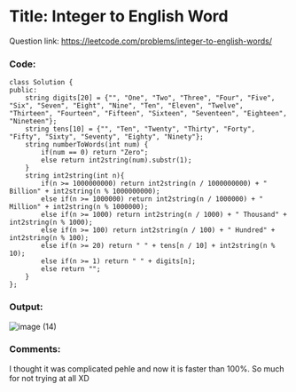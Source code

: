 # Title: Integer to English Word

Question link: https://leetcode.com/problems/integer-to-english-words/

### Code:

```
class Solution {
public:
    string digits[20] = {"", "One", "Two", "Three", "Four", "Five", "Six", "Seven", "Eight", "Nine", "Ten", "Eleven", "Twelve", "Thirteen", "Fourteen", "Fifteen", "Sixteen", "Seventeen", "Eighteen", "Nineteen"};
    string tens[10] = {"", "Ten", "Twenty", "Thirty", "Forty", "Fifty", "Sixty", "Seventy", "Eighty", "Ninety"};
    string numberToWords(int num) {
        if(num == 0) return "Zero";
        else return int2string(num).substr(1);
    }
    string int2string(int n){
        if(n >= 1000000000) return int2string(n / 1000000000) + " Billion" + int2string(n % 1000000000);
        else if(n >= 1000000) return int2string(n / 1000000) + " Million" + int2string(n % 1000000);
        else if(n >= 1000) return int2string(n / 1000) + " Thousand" + int2string(n % 1000);
        else if(n >= 100) return int2string(n / 100) + " Hundred" + int2string(n % 100);
        else if(n >= 20) return " " + tens[n / 10] + int2string(n % 10);
        else if(n >= 1) return " " + digits[n];
        else return "";
    }    
};
```

### Output:
![image (14)](https://user-images.githubusercontent.com/64562764/121859950-fa2a1000-cd15-11eb-98f1-c3eb9ac82f78.png)

### Comments:
I thought it was complicated pehle and now it is faster than 100%. So much for not trying at all XD
